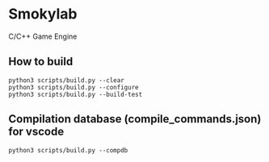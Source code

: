 <!-- ![](/screenshots/s1.png) -->

# Smokylab
C/C++ Game Engine

## How to build
```shell
python3 scripts/build.py --clear
python3 scripts/build.py --configure
python3 scripts/build.py --build-test
```

## Compilation database (compile_commands.json) for vscode
```shell
python3 scripts/build.py --compdb
```

